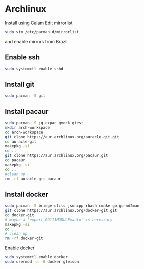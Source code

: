# Archlinux
Install using [Calam](https://sourceforge.net/projects/blue-arch-installer/)
Edit mirrorlist
```bash
sudo vim /etc/pacman.d/mirrorlist
```
and enable mirrors from Brazil

## Enable ssh
```bash
sudo systemctl enable sshd
```
## Install git
```bash
sudo pacman -S git
```
## Install pacaur
```bash
sudo pacman -S jq expac gmock gtest
mkdir arch-workspace
cd arch-workspace
git clone https://aur.archlinux.org/auracle-git.git
cd auracle-git
makepkg -si
cd ..
git clone https://aur.archlinux.org/pacaur.git
cd pacaur
makepkg -si
cd ..
#clean up
rm -rf auracle-git pacaur
```
## Install docker
```bash
sudo pacman -S bridge-utils jsoncpp rhash cmake go go-md2man
git clone https://aur.archlinux.org/docker-git.git
cd docker-git
# maybe a 'export GO111MODULE=auto' is necessary
makepkg -si
cd ..
# clean up
rm -rf docker-git
```
Enable docker
```bash
sudo systemctl enable docker
sudo usermod -a -G docker gleison
```
